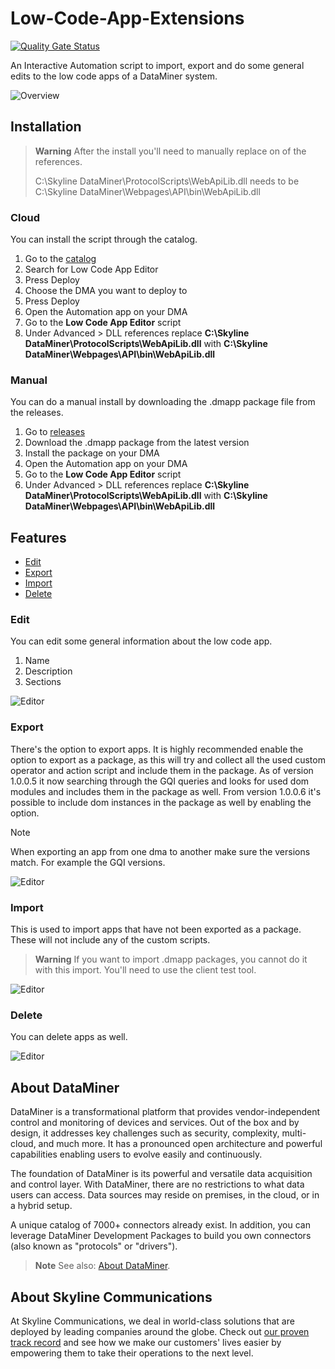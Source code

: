 # Low-Code-App-Extensions

[![Quality Gate Status](https://sonarcloud.io/api/project_badges/measure?project=SkylineCommunications_Low-Code-App-Extensions&metric=alert_status)](https://sonarcloud.io/summary/new_code?id=SkylineCommunications_Low-Code-App-Extensions)

An Interactive Automation script to import, export and do some general edits to the low code apps of a DataMiner system.

![Overview](Documentation/LCAEditor.gif)

## Installation

> **Warning**
> After the install you'll need to manually replace on of the references.
>
> C:\Skyline DataMiner\ProtocolScripts\WebApiLib.dll needs to be C:\Skyline DataMiner\Webpages\API\bin\WebApiLib.dll

### Cloud 
You can install the script through the catalog. 
1. Go to the [catalog](https://catalog.dataminer.services/)
1. Search for Low Code App Editor
1. Press Deploy
1. Choose the DMA you want to deploy to
1. Press Deploy
1. Open the Automation app on your DMA
1. Go to the **Low Code App Editor** script
1. Under Advanced > DLL references replace **C:\Skyline DataMiner\ProtocolScripts\WebApiLib.dll** with **C:\Skyline DataMiner\Webpages\API\bin\WebApiLib.dll**

### Manual
You can do a manual install by downloading the .dmapp package file from the releases.
1. Go to [releases](https://github.com/SkylineCommunications/Low-Code-App-Extensions/releases)
1. Download the .dmapp package from the latest version
1. Install the package on your DMA
1. Open the Automation app on your DMA
1. Go to the **Low Code App Editor** script
1. Under Advanced > DLL references replace **C:\Skyline DataMiner\ProtocolScripts\WebApiLib.dll** with **C:\Skyline DataMiner\Webpages\API\bin\WebApiLib.dll**

## Features

- [Edit](#edit)
- [Export](#export)
- [Import](#import)
- [Delete](#delete)

### Edit
You can edit some general information about the low code app.
1. Name
1. Description
1. Sections

![Editor](Documentation/EditorDialog.png)

### Export
There's the option to export apps. It is highly recommended enable the option to export as a package, as this will try and collect all the used custom operator and action script and include them in the package. As of version 1.0.0.5 it now searching through the GQI queries and looks for used dom modules and includes them in the package as well. From version 1.0.0.6 it's possible to include dom instances in the package as well by enabling the option.

> [!NOTE]  
> When exporting an app from one dma to another make sure the versions match. For example the GQI versions.

![Editor](Documentation/ExportDialog.png)

### Import 
This is used to import apps that have not been exported as a package. These will not include any of the custom scripts.

> **Warning**
> If you want to import .dmapp packages, you cannot do it with this import. You'll need to use the client test tool.

![Editor](Documentation/ImportDialog.png)

### Delete
You can delete apps as well.

![Editor](Documentation/DeleteDialog.png)

## About DataMiner

DataMiner is a transformational platform that provides vendor-independent control and monitoring of devices and services. 
Out of the box and by design, it addresses key challenges such as security, complexity, multi-cloud, and much more. 
It has a pronounced open architecture and powerful capabilities enabling users to evolve easily and continuously.

The foundation of DataMiner is its powerful and versatile data acquisition and control layer. 
With DataMiner, there are no restrictions to what data users can access. 
Data sources may reside on premises, in the cloud, or in a hybrid setup.

A unique catalog of 7000+ connectors already exist. 
In addition, you can leverage DataMiner Development Packages to build you own connectors (also known as "protocols" or "drivers").

> **Note**
> See also: [About DataMiner](https://aka.dataminer.services/about-dataminer).

## About Skyline Communications

At Skyline Communications, we deal in world-class solutions that are deployed by leading companies around the globe. 
Check out [our proven track record](https://aka.dataminer.services/about-skyline) and see how we make our customers' lives easier by empowering them to take their operations to the next level.
